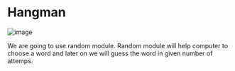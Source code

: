 # Hangman
![image](https://user-images.githubusercontent.com/75628118/188207875-d964bd66-430b-46e3-adcf-f326aaa97d6a.png)

We are going to use random module. Random module will help computer to choose a word and later on we will guess the word in given number of attemps.

